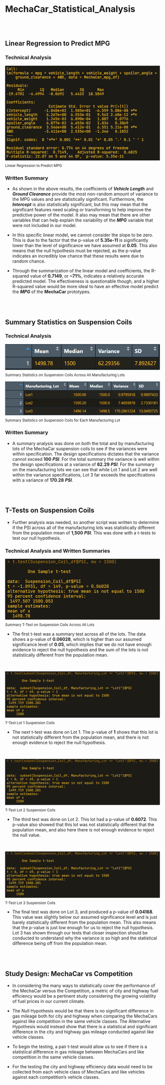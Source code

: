 # MechaCar_Statistical_Analysis

<br>
<br>

## Linear Regression to Predict MPG

### Technical Analysis

![Linear Regression to Predict MPG](Resources/LR_to_predict_MPG.png "Linear Regression to Predict MPG")
<br>
<sub>Linear Regression to Predict MPG</sub>


### Written Summary

- As shown in the above results, the coefficients of ***Vehicle Length*** and ***Ground Clearance*** provide the most non-random amount of variance to the MPG values and are statistically significant. Furthermore, the ***Intercept*** is also statistically significant, but this may mean that the significant features need scaling or transforming to help improve the predictive power of the model. It also may mean that there are other variables that can help explain the variability of the ***MPG*** variable that were not included in our model.

- In this specific linear model, we cannot consider the slope to be zero. This is due to the factor that the p-value of **5.35e-11** is significantly lower than the level of significance we have assumed at **0.05**. This also means that the null hypothesis must be rejected, as the p-value indicates an incredibly low chance that these results were due to random chance.

- Through the summarization of the linear model and coefficients, the R-squared value of **0.7149**, or **~71%**, indicates a relatively accurate predicted model. The effectiveness is questionable though, and a higher R-squared value would be more ideal to have an effective model predict the ***MPG*** of the **MechaCar** prototypes.

<br>
<br>

## Summary Statistics on Suspension Coils

### Technical Analysis

![Summary Statistics on Suspension Coils Across All Manufacturing Lots](Resources/Total_Summary_SC.png "Summary Statistics on Suspension Coils Across All Manufacturing Lots")
<br>
<sub>Summary Statistics on Suspension Coils Across All Manufacturing Lots</sub>


![Summary Statistics on Suspension Coils For Each Manufacturing Lot](Resources/Lot_Summary_SC.png "Summary Statistics on Suspension Coils For Each Manufacturing Lot")
<br>
<sub>Summary Statistics on Suspension Coils for Each Manufacturing Lot</sub>


### Written Summary

- A summary analysis was done on both the total and by manufacturing lots of the MechaCar suspension coils to see if the variances were within specification. The design specifications dictates that the variance cannot exceed **100** ***PSI***. For the total summary the variance is well within the design specifications at a variance of **62.29** ***PSI***. For the summary on the manufacturing lots we can see that while Lot 1 and Lot 2 are well within the variance specifications, Lot 3 far exceeds the specifications with a variance of **170.28** ***PSI***.

<br>
<br>

## T-Tests on Suspension Coils

- Further analysis was needed, so another script was written to determine if the PSI across all of the manufacturing lots was statistically different from the population mean of **1,500** ***PSI***. This was done with a t-tests to test our null hypothesis.


### Technical Analysis and Written Summaries

![Summary T-Tests of Suspension Coils Across All Lots](Resources/T-test_Total_Lots.png "Summary T-Test of Suspension Coils Across All Lots")
<br>
<sub>Summary T-Test on Suspension Coils Across All Lots</sub>

- The first t-test was a summary test across all of the lots. The data shows a p-value of **0.06028**, which is higher than our assumed significance level of **0.05**, which implies that we do not have enough evidence to reject the null hypothesis and the sum of the lots is not statistically different from the population mean.

<br>

![T-Test Lot 1 Suspension Coils](Resources/T-Test_Lot1.png "T-Test Lot 1 Suspension Coils")
<br>
<sub>T-Test Lot 1 Suspension Coils</sub>

- The next t-test was done on Lot 1. The p-value of **1** shows that this lot is not statistically different from the population mean, and there is not enough evidence to reject the null hypothesis.

<br>

![T-Test Lot 2 Suspension Coils](Resources/T-Test_Lot1.png "T-Test Lot 2 Suspension Coils")
<br>
<sub>T-Test Lot 2 Suspension Coils</end>

- The third test was done on Lot 2. This lot had a p-value of **0.6072**. This p-value also showed that this lot was not statistically different that the population mean, and also here there is not enough evidence to reject the null value.

<br>

![T-Test Lot 3 Suspension Coils](Resources/T-Test_Lot1.png "T-Test Lot 3 Suspension Coils")
<sub>T-Test Lot 3 Suspension Coils</sub>

- The final test was done on Lot 3, and produced a p-value of **0.04168**. This value was slightly below our assumed significance level and is just barely statistically different from the population mean. This also means that the p-value is just low enough for us to reject the null hypothesis. Lot 3 has shown through our tests that closer inspection should be conducted to understand why the variance is so high and the statistical difference being off from the population mean.

<br>
<br>

## Study Design: MechaCar vs Competition

- In considering the many ways to statistically cover the performance of the MechaCar versus the Competition, a metric of city and highway fuel efficiency would be a pertinent study considering the growing volatility of fuel prices in our current climate.

- The Null Hypothesis would be that there is no significant difference in gas mileage both for city and highway when comparing the MechaCars against like competition in the same vehicle classes.
The Alternative Hypothesis would instead show that there is a statistical and significant difference in the city and highway gas mileage conducted against like vehicle classes.

- To begin the testing, a pair t-test would allow us to see if there is a statistical difference in gas mileage between MechaCars and like competition in the same vehicle classes.

- For the testing the city and highway efficiency data would need to be collected from each vehicle class of MechaCars and like vehicles against each competition’s vehicle classes.
